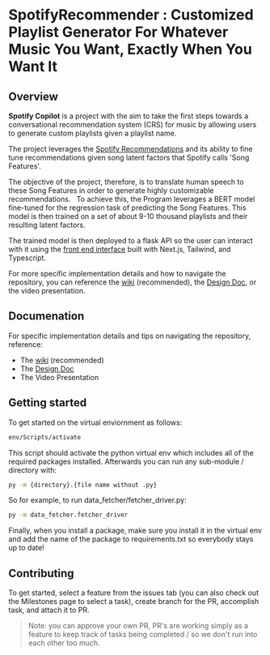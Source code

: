 # SpotifyRecommender : Customized Playlist Generator For Whatever Music You Want, Exactly When You Want It 

## Overview
**Spotify Copilot** is a project with the aim to take the first steps towards a conversational recommendation system (CRS) for music by allowing users to generate custom playlists given a playlist name. 

The project leverages the [Spotify Recommendations](https://developer.spotify.com/documentation/web-api/reference/get-recommendations) and its ability to fine tune recommendations given song latent factors that Spotify calls 'Song Features'. 

The objective of the project, therefore, is to translate human speech to these Song Features in order to generate highly customizable recommendations.
 
To achieve this, the Program leverages a BERT model fine-tuned for the regression task of predicting the Song Features. This model is then trained on a set of about 9-10 thousand playlists and their resulting latent factors. 

The trained model is then deployed to a flask API so the user can interact with it using the [front end interface](https://github.com/m-ruiz21/SpotifyRecommender-FrontEnd) built with Next.js, Tailwind, and Typescript.

For more specific implementation details and how to navigate the repository, you can reference the [wiki](https://github.com/m-ruiz21/SpotifyRecommender/wiki) (recommended), the [Design Doc](https://docs.google.com/document/d/1zC-kdPw4mLZAQSHgnoq8gnnF_FW-U8kmtuk2DkBA-6E/edit?usp=sharing), or the video presentation.

## Documenation
For specific implementation details and tips on navigating the repository, reference:
- The [wiki](https://github.com/m-ruiz21/SpotifyRecommender/wiki) (recommended)
- The [Design Doc](https://docs.google.com/document/d/1zC-kdPw4mLZAQSHgnoq8gnnF_FW-U8kmtuk2DkBA-6E/edit?usp=sharing)
- The Video Presentation

## Getting started
To get started on the virtual enviornment as follows:
```bash
env/Scripts/activate
```
This script should activate the python virtual env which includes all of the required packages installed.
Afterwards you can run any sub-module / directory with:
```bash
py -m {directory}.{file name without .py}
```
So for example, to run data_fetcher/fetcher_driver.py:
```bash
py -m data_fetcher.fetcher_driver
```

Finally, when you install a package, make sure you install it in the virtual env and add the name of the package to requirements.txt so everybody stays up to date!

## Contributing
To get started, select a feature from the issues tab (you can also check out the Milestones page to select a task), create branch for the PR, accomplish task, and attach it to PR.  

>Note: you can approve your own PR, PR's are working simply as a feature to keep track of tasks being completed / so we don't run into each other too much.
